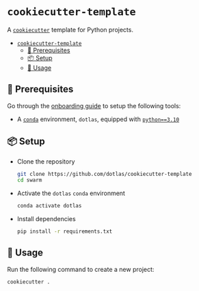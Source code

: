 # `cookiecutter-template`

A [`cookiecutter`](https://github.com/cookiecutter/cookiecutter) template for Python projects.

- [`cookiecutter-template`](#cookiecutter-template)
  - [📓 Prerequisites](#-prerequisites)
  - [📦 Setup](#-setup)
  - [🧰 Usage](#-usage)

## 📓 Prerequisites

Go through the [onboarding guide](https://dotlas.atlassian.net/wiki/spaces/TECHDOTLAS/pages/22085636/Onboarding) to setup the following tools:

- A [`conda`](https://dotlas.atlassian.net/wiki/spaces/TECHDOTLAS/pages/75628545/anaconda) environment, `dotlas`, equipped with [`python==3.10`](https://dotlas.atlassian.net/wiki/spaces/TECHDOTLAS/pages/21528577/python)

## 📦 Setup

- Clone the repository

  ```bash
  git clone https://github.com/dotlas/cookiecutter-template
  cd swarm
  ```

- Activate the `dotlas` `conda` environment

  ```bash
  conda activate dotlas
  ```

- Install dependencies

  ```bash
  pip install -r requirements.txt
  ```

## 🧰 Usage

Run the following command to create a new project:

```bash
cookiecutter .
```
